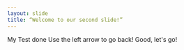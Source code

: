 ```yaml
---
layout: slide
title: “Welcome to our second slide!”
---
```

My Test done
Use the left arrow to go back!
Good, let's go!

